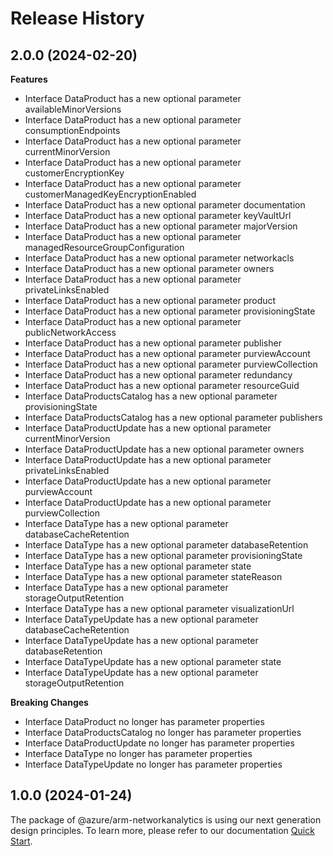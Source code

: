 # Release History
    
## 2.0.0 (2024-02-20)
    
**Features**

  - Interface DataProduct has a new optional parameter availableMinorVersions
  - Interface DataProduct has a new optional parameter consumptionEndpoints
  - Interface DataProduct has a new optional parameter currentMinorVersion
  - Interface DataProduct has a new optional parameter customerEncryptionKey
  - Interface DataProduct has a new optional parameter customerManagedKeyEncryptionEnabled
  - Interface DataProduct has a new optional parameter documentation
  - Interface DataProduct has a new optional parameter keyVaultUrl
  - Interface DataProduct has a new optional parameter majorVersion
  - Interface DataProduct has a new optional parameter managedResourceGroupConfiguration
  - Interface DataProduct has a new optional parameter networkacls
  - Interface DataProduct has a new optional parameter owners
  - Interface DataProduct has a new optional parameter privateLinksEnabled
  - Interface DataProduct has a new optional parameter product
  - Interface DataProduct has a new optional parameter provisioningState
  - Interface DataProduct has a new optional parameter publicNetworkAccess
  - Interface DataProduct has a new optional parameter publisher
  - Interface DataProduct has a new optional parameter purviewAccount
  - Interface DataProduct has a new optional parameter purviewCollection
  - Interface DataProduct has a new optional parameter redundancy
  - Interface DataProduct has a new optional parameter resourceGuid
  - Interface DataProductsCatalog has a new optional parameter provisioningState
  - Interface DataProductsCatalog has a new optional parameter publishers
  - Interface DataProductUpdate has a new optional parameter currentMinorVersion
  - Interface DataProductUpdate has a new optional parameter owners
  - Interface DataProductUpdate has a new optional parameter privateLinksEnabled
  - Interface DataProductUpdate has a new optional parameter purviewAccount
  - Interface DataProductUpdate has a new optional parameter purviewCollection
  - Interface DataType has a new optional parameter databaseCacheRetention
  - Interface DataType has a new optional parameter databaseRetention
  - Interface DataType has a new optional parameter provisioningState
  - Interface DataType has a new optional parameter state
  - Interface DataType has a new optional parameter stateReason
  - Interface DataType has a new optional parameter storageOutputRetention
  - Interface DataType has a new optional parameter visualizationUrl
  - Interface DataTypeUpdate has a new optional parameter databaseCacheRetention
  - Interface DataTypeUpdate has a new optional parameter databaseRetention
  - Interface DataTypeUpdate has a new optional parameter state
  - Interface DataTypeUpdate has a new optional parameter storageOutputRetention

**Breaking Changes**

  - Interface DataProduct no longer has parameter properties
  - Interface DataProductsCatalog no longer has parameter properties
  - Interface DataProductUpdate no longer has parameter properties
  - Interface DataType no longer has parameter properties
  - Interface DataTypeUpdate no longer has parameter properties
    
    
## 1.0.0 (2024-01-24)

The package of @azure/arm-networkanalytics is using our next generation design principles. To learn more, please refer to our documentation [Quick Start](https://aka.ms/js-track2-quickstart).
